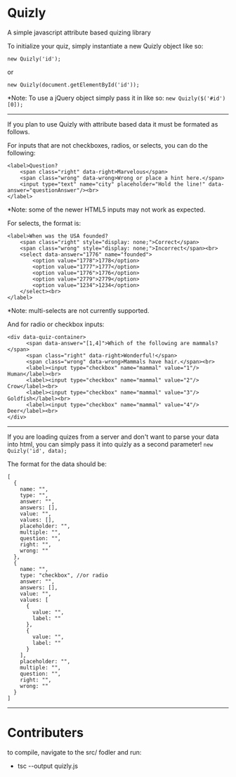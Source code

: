 # Quizly
A simple javascript attribute based quizing library

To initialize your quiz, simply instantiate a new Quizly object like so:

``` new Quizly('id'); ```

or

``` new Quizly(document.getElementById('id')); ```

*Note: To use a jQuery object simply pass it in like so: `new Quizly($('#id')[0]);`

---

If you plan to use Quizly with attribute based data it must be formated as follows.

For inputs that are not checkboxes, radios, or selects, you can do the following:

```
<label>Question?
	<span class="right" data-right>Marvelous</span>
	<span class="wrong" data-wrong>Wrong or place a hint here.</span>
    <input type="text" name="city" placeholder="Hold the line!" data-answer="questionAnswer"/><br>
</label>
```
*Note: some of the newer HTML5 inputs may not work as expected.

For selects, the format is:
```
<label>When was the USA founded?
    <span class="right" style="display: none;">Correct</span>
    <span class="wrong" style="display: none;">Incorrect</span><br>
    <select data-answer="1776" name="founded">
        <option value="1778">1778</option>
        <option value="1777">1777</option>
        <option value="1776">1776</option>
        <option value="2779">2779</option>
        <option value="1234">1234</option>
    </select><br>
</label>
```
*Note: multi-selects are not currently supported.

And for radio or checkbox inputs:
```
<div data-quiz-container>
      <span data-answer="[1,4]">Which of the following are mammals?</span>
      <span class="right" data-right>Wonderful!</span>
      <span class="wrong" data-wrong>Mammals have hair.</span><br>
      <label><input type="checkbox" name="mammal" value="1"/> Human</label><br>
      <label><input type="checkbox" name="mammal" value="2"/> Crow</label><br>
      <label><input type="checkbox" name="mammal" value="3"/> Goldfish</label><br>
      <label><input type="checkbox" name="mammal" value="4"/> Deer</label><br>
</div>
```

---

If you are loading quizes from a server and don't want to parse your data into html, you can simply pass it into quizly as a second parameter! `new Quizly('id', data);`    

The format for the data should be:
```
[
  {
    name: "",
    type: "",
    answer: "",
    answers: [],
    value: "",
    values: [],
    placeholder: "",
    multiple: "",
    question: "",
    right: "",
    wrong: ""
  },
  {
    name: "",
    type: "checkbox", //or radio
    answer: "",
    answers: [],
    value: "",
    values: [
      {
        value: "",
        label: ""
      },
      {
        value: "",
        label: ""
      }
    ],
    placeholder: "",
    multiple: "",
    question: "",
    right: "",
    wrong: ""
  }
]
```

---
# Contributers
to compile, navigate to the src/ fodler and run:
 - tsc --output quizly.js
